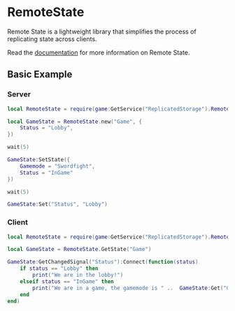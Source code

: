 # RemoteState
 
Remote State is a lightweight library that simplifies the process of replicating state across clients.

Read the [documentation](https://huddybuddy321.github.io/RemoteState/) for more information on Remote State.

## Basic Example

### Server

```lua
local RemoteState = require(game:GetService("ReplicatedStorage").RemoteState)

local GameState = RemoteState.new("Game", {
    Status = "Lobby",
})

wait(5)

GameState:SetState({
    Gamemode = "Swordfight",
    Status = "InGame"
})

wait(5)

GameState:Set("Status", "Lobby")
```

### Client

```lua
local RemoteState = require(game:GetService("ReplicatedStorage").RemoteState)

local GameState = RemoteState.GetState("Game")

GameState:GetChangedSignal("Status"):Connect(function(status)
    if status == "Lobby" then
        print("We are in the lobby!")
    elseif status == "InGame" then
        print("We are in a game, the gamemode is " ..  GameState:Get("Gamemode"))
    end
end)
```